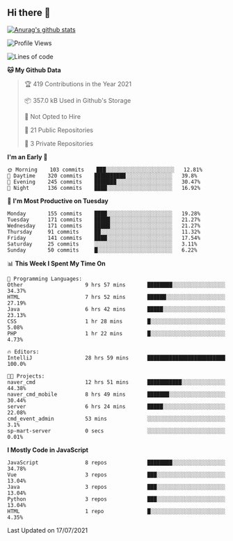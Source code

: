 ## Hi there 👋

[![Anurag's github stats](https://github-readme-stats.vercel.app/api?username=Songwonseok)](https://github.com/anuraghazra/github-readme-stats)



<!--START_SECTION:waka-->
![Profile Views](http://img.shields.io/badge/Profile%20Views-18-blue)

![Lines of code](https://img.shields.io/badge/From%20Hello%20World%20I%27ve%20Written-2.9%20million%20lines%20of%20code-blue)

**🐱 My Github Data** 

> 🏆 419 Contributions in the Year 2021
 > 
> 📦 357.0 kB Used in Github's Storage 
 > 
> 🚫 Not Opted to Hire
 > 
> 📜 21 Public Repositories 
 > 
> 🔑 3 Private Repositories  
 > 
**I'm an Early 🐤** 

```text
🌞 Morning    103 commits    ███░░░░░░░░░░░░░░░░░░░░░░   12.81% 
🌆 Daytime    320 commits    ██████████░░░░░░░░░░░░░░░   39.8% 
🌃 Evening    245 commits    ███████░░░░░░░░░░░░░░░░░░   30.47% 
🌙 Night      136 commits    ████░░░░░░░░░░░░░░░░░░░░░   16.92%

```
📅 **I'm Most Productive on Tuesday** 

```text
Monday       155 commits    ████░░░░░░░░░░░░░░░░░░░░░   19.28% 
Tuesday      171 commits    █████░░░░░░░░░░░░░░░░░░░░   21.27% 
Wednesday    171 commits    █████░░░░░░░░░░░░░░░░░░░░   21.27% 
Thursday     91 commits     ██░░░░░░░░░░░░░░░░░░░░░░░   11.32% 
Friday       141 commits    ████░░░░░░░░░░░░░░░░░░░░░   17.54% 
Saturday     25 commits     ░░░░░░░░░░░░░░░░░░░░░░░░░   3.11% 
Sunday       50 commits     █░░░░░░░░░░░░░░░░░░░░░░░░   6.22%

```


📊 **This Week I Spent My Time On** 

```text
💬 Programming Languages: 
Other                    9 hrs 57 mins       ████████░░░░░░░░░░░░░░░░░   34.37% 
HTML                     7 hrs 52 mins       ██████░░░░░░░░░░░░░░░░░░░   27.19% 
Java                     6 hrs 42 mins       █████░░░░░░░░░░░░░░░░░░░░   23.13% 
CSS                      1 hr 28 mins        █░░░░░░░░░░░░░░░░░░░░░░░░   5.08% 
PHP                      1 hr 22 mins        █░░░░░░░░░░░░░░░░░░░░░░░░   4.73%

🔥 Editors: 
IntelliJ                 28 hrs 59 mins      █████████████████████████   100.0%

🐱‍💻 Projects: 
naver_cmd                12 hrs 51 mins      ███████████░░░░░░░░░░░░░░   44.38% 
naver_cmd_mobile         8 hrs 49 mins       ███████░░░░░░░░░░░░░░░░░░   30.44% 
server                   6 hrs 24 mins       █████░░░░░░░░░░░░░░░░░░░░   22.08% 
cmd_event_admin          53 mins             ░░░░░░░░░░░░░░░░░░░░░░░░░   3.1% 
sp-mart-server           0 secs              ░░░░░░░░░░░░░░░░░░░░░░░░░   0.01%

```

**I Mostly Code in JavaScript** 

```text
JavaScript               8 repos             ████████░░░░░░░░░░░░░░░░░   34.78% 
Vue                      3 repos             ███░░░░░░░░░░░░░░░░░░░░░░   13.04% 
Java                     3 repos             ███░░░░░░░░░░░░░░░░░░░░░░   13.04% 
Python                   3 repos             ███░░░░░░░░░░░░░░░░░░░░░░   13.04% 
HTML                     1 repo              █░░░░░░░░░░░░░░░░░░░░░░░░   4.35%

```



 Last Updated on 17/07/2021
<!--END_SECTION:waka-->
